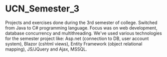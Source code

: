 # UCN_Semester_3
Projects and exercises done during the 3rd semester of college. Switched from Java to C# programming language. Focus was on web development, database concurrency and multithreading.
We've used various technologies for the semester project like: Asp.net (connection to DB, user account system), Blazor (cshtml views), Entity Framework (object relational mapping), JS/JQuery and Ajax, MSSQL.
